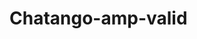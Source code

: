 # Chatango-amp-valid

<html>
<head>
<title>Chat</title>
</head>
<body>
<script id="cid0020000348134666788" data-cfasync="false" async src="//st.chatango.com/js/gz/emb.js" style="width: 141px;height: 205px;">{"handle":"ruangngopi","arch":"js","styles":{"a":"cc0000","b":100,"c":"FFFFFF","d":"FFFFFF","k":"cc0000","l":"cc0000","m":"cc0000","n":"FFFFFF","p":"10","q":"cc0000","r":100,"usricon":0,"pos":"br","cv":1,"cvbg":"cc0000","cvfg":"ffff00","cvw":200,"cvh":30,"ticker":1,"fwtickm":1}}</script>
</body>
</html>
